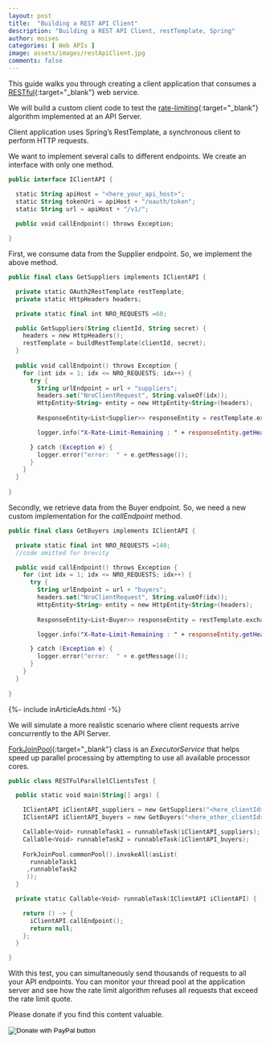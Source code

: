 ```yaml
---
layout: post
title:  "Building a REST API Client"
description: "Building a REST API Client, restTemplate, Spring"
author: moises
categories: [ Web APIs ]
image: assets/images/restApiClient.jpg
comments: false
---
```


This guide walks you through creating a client application that consumes a [RESTful](https://codersite.dev/rest-api-overview/){:target="_blank"} web service.

We will build a custom client code to test the [rate-limiting](https://codersite.dev/rate-limit/){:target="_blank"} algorithm implemented at an API Server.

Client application uses Spring’s RestTemplate, a synchronous client to perform HTTP requests.

We want to implement several calls to different endpoints. We create an interface with only one method.

```kotlin
public interface IClientAPI {

  static String apiHost = "<here_your_api_host>";
  static String tokenUri = apiHost + "/oauth/token";
  static String url = apiHost + "/v1/";
  
  public void callEndpoint() throws Exception;

}
```

First, we consume data from the Supplier endpoint. So, we implement the above method.

```kotlin
public final class GetSuppliers implements IClientAPI {

  private static OAuth2RestTemplate restTemplate;
  private static HttpHeaders headers;

  private static final int NRO_REQUESTS =60;

  public GetSuppliers(String clientId, String secret) {
    headers = new HttpHeaders();
    restTemplate = buildRestTemplate(clientId, secret);
  }
	
  public void callEndpoint() throws Exception {
    for (int idx = 1; idx <= NRO_REQUESTS; idx++) {
      try {
        String urlEndpoint = url + "suppliers";
        headers.set("NroClientRequest", String.valueOf(idx));
        HttpEntity<String> entity = new HttpEntity<String>(headers);
       
        ResponseEntity<List<Supplier>> responseEntity = restTemplate.exchange(urlEndpoint, HttpMethod.GET, entity, List.class);

        logger.info("X-Rate-Limit-Remaining : " + responseEntity.getHeaders().getFirst("X-Rate-Limit-Remaining"));

      } catch (Exception e) {
        logger.error("error:  " + e.getMessage());
      }
    }  
  }
  
}
```

Secondly, we retrieve data from the Buyer endpoint. So, we need a new custom implementation for the *callEndpoint* method.

```kotlin
public final class GetBuyers implements IClientAPI {

  private static final int NRO_REQUESTS =140;
  //code omitted for brevity

  public void callEndpoint() throws Exception {
    for (int idx = 1; idx <= NRO_REQUESTS; idx++) {
      try {
        String urlEndpoint = url + "buyers";
        headers.set("NroClientRequest", String.valueOf(idx));
        HttpEntity<String> entity = new HttpEntity<String>(headers);
       
        ResponseEntity<List<Buyer>> responseEntity = restTemplate.exchange(urlEndpoint, HttpMethod.GET, entity, List.class);

        logger.info("X-Rate-Limit-Remaining : " + responseEntity.getHeaders().getFirst("X-Rate-Limit-Remaining"));

      } catch (Exception e) {
        logger.error("error:  " + e.getMessage());
      }
    }  
  }
  
}
```

<div>
{%- include inArticleAds.html -%}
</div>

We will simulate a more realistic scenario where client requests arrive concurrently to the API Server.

[ForkJoinPool](https://docs.oracle.com/javase/8/docs/api/java/util/concurrent/ForkJoinPool.html){:target="_blank"} class is an *ExecutorService* that helps speed up parallel processing by attempting to use all available processor cores.

```kotlin
public class RESTFulParallelClientsTest {

  public static void main(String[] args) {

    IClientAPI iClientAPI_suppliers = new GetSuppliers("<here_clientId>","<here_secret>");
    IClientAPI iClientAPI_buyers = new GetBuyers("<here_other_clientId>","<here_other_secret>");

    Callable<Void> runnableTask1 = runnableTask(iClientAPI_suppliers);
    Callable<Void> runnableTask2 = runnableTask(iClientAPI_buyers);
		
    ForkJoinPool.commonPool().invokeAll(asList(
      runnableTask1
     ,runnableTask2
     ));
  }

  private static Callable<Void> runnableTask(IClientAPI iClientAPI) {

    return () -> {
      iClientAPI.callEndpoint();
      return null;
    };
  }

}
```

With this test, you can simultaneously send thousands of requests to all your API endpoints. You can monitor your thread pool at the application server and see how the rate limit algorithm refuses all requests that exceed the rate limit quote.

Please donate if you find this content valuable.

<form action="https://www.paypal.com/donate" method="post" target="_top">
 <input type="hidden" name="hosted_button_id" value="UF4T364RTPPMJ" />
 <input type="image" src="https://www.paypalobjects.com/en_US/DK/i/btn/btn_donateCC_LG.gif" border="0" name="submit" title="PayPal - The safer, easier way to pay online!" alt="Donate with PayPal button" />
 <img alt="" border="0" src="https://www.paypal.com/en_DE/i/scr/pixel.gif" width="1" height="1" />
</form>
<br/>
